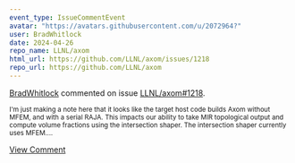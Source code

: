 ```yaml
---
event_type: IssueCommentEvent
avatar: "https://avatars.githubusercontent.com/u/2072964?"
user: BradWhitlock
date: 2024-04-26
repo_name: LLNL/axom
html_url: https://github.com/LLNL/axom/issues/1218
repo_url: https://github.com/LLNL/axom
---
```


<a href='https://github.com/BradWhitlock' target='_blank'>BradWhitlock</a> commented on issue <a href='https://github.com/LLNL/axom/issues/1218' target='_blank'>LLNL/axom#1218</a>.

<small>I'm just making a note here that it looks like the target host code builds Axom without MFEM, and with a serial RAJA. This impacts our ability to take MIR topological output and compute volume fractions using the intersection shaper. The intersection shaper currently uses MFEM....</small>

<a href='https://github.com/LLNL/axom/issues/1218' target='_blank'>View Comment</a>